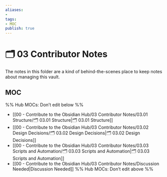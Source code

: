 ```yaml
---
aliases:
- 
tags:
- MOC
publish: true
---
```


# 🗂️ 03 Contributor Notes

The notes in this folder are a kind of behind-the-scenes place to keep notes about managing this vault.

## MOC

%% Hub MOCs: Don’t edit below  %%
-  [[00 - Contribute to the Obsidian Hub/03 Contributor Notes/03.01 Structure/🗂️ 03.01 Structure|🗂️ 03.01 Structure]]
-  [[00 - Contribute to the Obsidian Hub/03 Contributor Notes/03.02 Design Decisions/🗂️ 03.02 Design Decisions|🗂️ 03.02 Design Decisions]]
-  [[00 - Contribute to the Obsidian Hub/03 Contributor Notes/03.03 Scripts and Automation/🗂️ 03.03 Scripts and Automation|🗂️ 03.03 Scripts and Automation]]
-  [[00 - Contribute to the Obsidian Hub/03 Contributor Notes/Discussion Needed|Discussion Needed]]
%% Hub MOCs: Don’t edit above  %%
